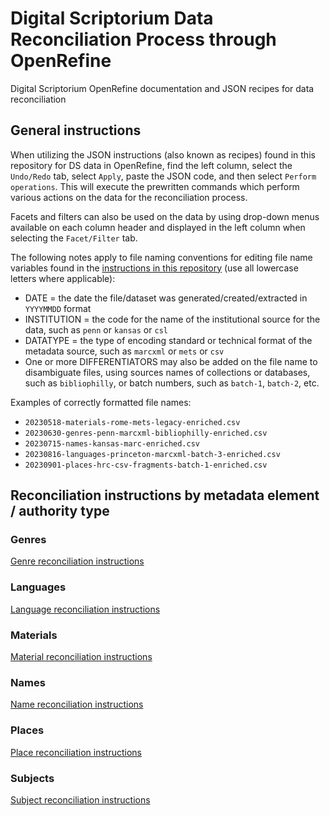 # Digital Scriptorium Data Reconciliation Process through OpenRefine

Digital Scriptorium OpenRefine documentation and JSON recipes for data reconciliation

## General instructions

When utilizing the JSON instructions (also known as recipes) found in this repository for DS data in OpenRefine, find the left column, select the `Undo/Redo` tab, select `Apply`, paste the JSON code, and then select `Perform operations`. This will execute the prewritten commands which perform various actions on the data for the reconciliation process.

Facets and filters can also be used on the data by using drop-down menus available on each column header and displayed in the left column when selecting the `Facet/Filter` tab.

The following notes apply to file naming conventions for editing file name variables found in the [instructions in this repository](/instructions/) (use all lowercase letters where applicable):
- DATE = the date the file/dataset was generated/created/extracted in `YYYYMMDD` format
- INSTITUTION = the code for the name of the institutional source for the data, such as `penn` or `kansas` or `csl`
- DATATYPE = the type of encoding standard or technical format of the metadata source, such as `marcxml` or `mets` or `csv`
- One or more DIFFERENTIATORS may also be added on the file name to disambiguate files, using sources names of collections or databases, such as `bibliophilly`, or batch numbers, such as `batch-1`, `batch-2`, etc.

Examples of correctly formatted file names:
- `20230518-materials-rome-mets-legacy-enriched.csv`
- `20230630-genres-penn-marcxml-bibliophilly-enriched.csv`
- `20230715-names-kansas-marc-enriched.csv`
- `20230816-languages-princeton-marcxml-batch-3-enriched.csv`
- `20230901-places-hrc-csv-fragments-batch-1-enriched.csv`

## Reconciliation instructions by metadata element / authority type

### Genres

[Genre reconciliation instructions](/instructions/genres.md)

### Languages

[Language reconciliation instructions](/instructions/languages.md)

### Materials

[Material reconciliation instructions](/instructions/materials.md)

### Names

[Name reconciliation instructions](/instructions/names.md)

### Places

[Place reconciliation instructions](/instructions/places.md)

### Subjects

[Subject reconciliation instructions](/instructions/subjects.md)
